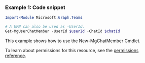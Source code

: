 ### Example 1: Code snippet

```powershellImport-Module Microsoft.Graph.Teams

# A UPN can also be used as -UserId.
Get-MgUserChatMember -UserId $userId -ChatId $chatId
```
This example shows how to use the New-MgChatMember Cmdlet.
To learn about permissions for this resource, see the [permissions reference](/graph/permissions-reference).

